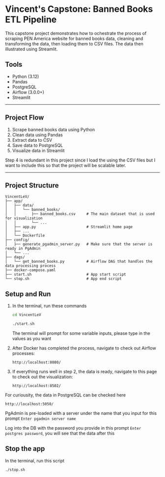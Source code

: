 # Vincent's Capstone: Banned Books ETL Pipeline

This capstone project demonstrates how to ochestrate the process of scraping PEN America website for banned books data, cleaning and transforming the data, then loading them to CSV files. The data then illustrated using Streamlit.

## Tools

- Python (3.12)
- Pandas
- PostgreSQL
- Airflow (3.0.0+)
- Streamlit

---

## Project Flow

1. Scrape banned books data using Python
2. Clean data using Pandas
3. Extract data to CSV
4. Save data to PostgreSQL
5. Visualize data in Streamlit

Step 4 is redundant in this project since I load the using the CSV files but I want to include this so that the project will be scalable later.

---

## Project Structure
```
VincentLeV/
├── app/
│   ├── data/
│   │   └── banned_books/
│   │       ├── banned_books.csv     # The main dataset that is used for visualization
│   │       └── ...
│   ├── app.py                       # Streamlit home page 
│   ├── ...    
│   └── Dockerfile
├── config/
│   ├── generate_pgadmin_server.py   # Make sure that the server is ready in PgAdmin
│   └── ...
├── dags/
│   └── get_banned_books.py          # Airflow DAG that handles the data processing process
├── docker-compose.yaml
├── start.sh                         # App start script
└── stop.sh                          # App end script
```

## Setup and Run

1. In the terminal, run these commands
   ```bash
   cd VincentLeV
   
   ./start.sh
   ```

   The terminal will prompt for some variable inputs, please type in the values as you want
2. After Docker has completed the process, navigate to check out Airflow processes:
   ```
   http://localhost:8080/
   ```
3. If everything runs well in step 2, the data is ready, navigate to this page to check out the visualization:
   ```
   http://localhost:8502/
   ```

For curiousity, the data in PostgreSQL can be checked here
```
http://localhost:5050/
```

PgAdmin is pre-loaded with a server under the name that you input for this prompt `Enter pgadmin server name`

Log into the DB with the password you provide in this prompt `Enter postgres password`, you will see that the data after this

## Stop the app

In the terminal, run this script
```bash
./stop.sh
```